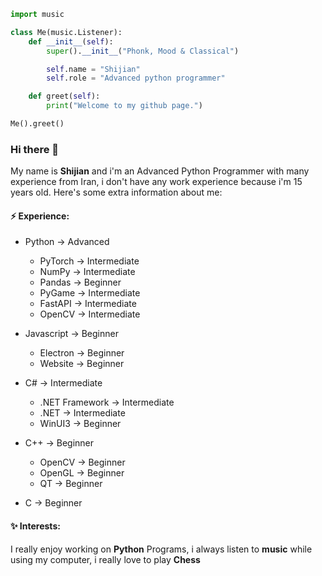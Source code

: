 ```py
import music

class Me(music.Listener):
    def __init__(self):
        super().__init__("Phonk, Mood & Classical")

        self.name = "Shijian"
        self.role = "Advanced python programmer"

    def greet(self):
        print("Welcome to my github page.")

Me().greet()
```

### Hi there 👋

My name is **Shijian** and i'm an Advanced Python Programmer with many experience from Iran, i don't have any work experience because i'm 15 years old. Here's some extra information about me:

#### ⚡ Experience:

- Python -> Advanced
    * PyTorch -> Intermediate
    * NumPy -> Intermediate
    * Pandas -> Beginner
    * PyGame -> Intermediate
    * FastAPI -> Intermediate
    * OpenCV -> Intermediate

- Javascript -> Beginner
    * Electron -> Beginner
    * Website -> Beginner

- C# -> Intermediate
    * .NET Framework -> Intermediate
    * .NET -> Intermediate
    * WinUI3 -> Beginner

- C++ -> Beginner
    * OpenCV -> Beginner
    * OpenGL -> Beginner
    * QT -> Beginner

- C -> Beginner

#### ✨ Interests:

I really enjoy working on **Python** Programs, i always listen to **music** while using my computer, i really love to play **Chess**

